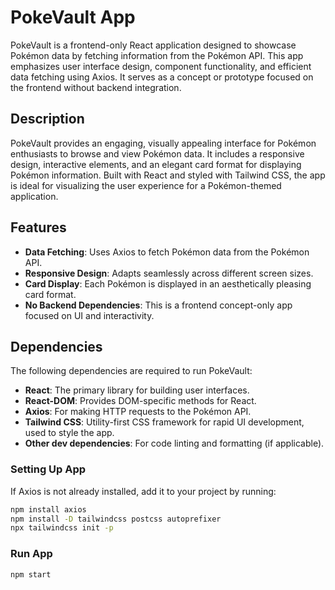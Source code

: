 # PokeVault App

PokeVault is a frontend-only React application designed to showcase Pokémon data by fetching information from the Pokémon API. This app emphasizes user interface design, component functionality, and efficient data fetching using Axios. It serves as a concept or prototype focused on the frontend without backend integration.

## Description

PokeVault provides an engaging, visually appealing interface for Pokémon enthusiasts to browse and view Pokémon data. It includes a responsive design, interactive elements, and an elegant card format for displaying Pokémon information. Built with React and styled with Tailwind CSS, the app is ideal for visualizing the user experience for a Pokémon-themed application.

## Features

- **Data Fetching**: Uses Axios to fetch Pokémon data from the Pokémon API.
- **Responsive Design**: Adapts seamlessly across different screen sizes.
- **Card Display**: Each Pokémon is displayed in an aesthetically pleasing card format.
- **No Backend Dependencies**: This is a frontend concept-only app focused on UI and interactivity.

## Dependencies

The following dependencies are required to run PokeVault:

- **React**: The primary library for building user interfaces.
- **React-DOM**: Provides DOM-specific methods for React.
- **Axios**: For making HTTP requests to the Pokémon API.
- **Tailwind CSS**: Utility-first CSS framework for rapid UI development, used to style the app.
- **Other dev dependencies**: For code linting and formatting (if applicable).

### Setting Up App

If Axios is not already installed, add it to your project by running:

```bash
npm install axios
npm install -D tailwindcss postcss autoprefixer
npx tailwindcss init -p
```

### Run App
```bash
npm start
```
